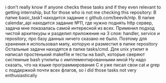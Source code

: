 i don't really know if anyone checks these tasks and if they even relevant to getting internship, but for those who is not me checking this repository:
В папке basic_task1 находится задание с github.com/beevik/ntp. 
В папке calendar_api находится задание №11, где нужно поднять http сервер, задача мне показалась самой интересной из всех. Применил подход чистой архитекуры и разделил приложение на 3 слоя:
handler, service и repository, про базу данных ничего сказано не было. Поэтому для хранения я использовал мапу, которую и разместил в папке repository
Остальные задачи находятся в папке tasks/cmd. Для unix утилит я написал простенький makefile и тесты на bash, которые сверяют системные bash утилиты с имплементированными мной
Ну надо сказать, что на языке программирования С я уже писал свои cat и grep с поддержкой почти всех флагов, so i did those tasks not very enthusiastically
